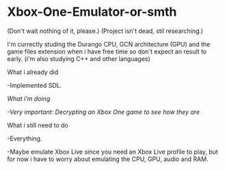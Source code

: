 # Xbox-One-Emulator-or-smth
(Don't wait nothing of it, please.)
(Project isn't dead, stil researching.)

I'm currectly studing the Durango CPU, GCN architecture (GPU) and the game files extension when i have free time so don't expect an result to early. (i'm also studying C++ and other languages)

What i already did

-Implemented SDL.


*What i'm doing*

*-Very important: Decrypting an Xbox One game to see how they are*


What i still need to do

-Everything.

-Maybe emulate Xbox Live since you need an Xbox Live profile to play, but for now i have to worry about emulating the CPU, GPU, audio and RAM.
